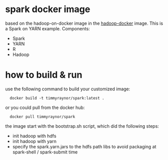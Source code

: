 # spark docker image
based on the hadoop-on-docker image in the [hadoop-docker](https://github.com/timmyraynor/hadoop-on-docker) image. This is a Spark on YARN example.
Components:
  - Spark
  - YARN
  - R
  - Hadoop

# how to build & run
use the following command to build your customized image:

```shell
  docker build -t timmyraynor/spark:latest .
```

or you could pull from the docker hub:

```shell
  docker pull timmyraynor/spark
```

the image start with the bootstrap.sh script, which did the following steps:
  - init hadoop with hdfs
  - init hadoop with yarn
  - specify the spark.yarn.jars to the hdfs path libs to avoid packaging at spark-shell / spark-submit time
 
